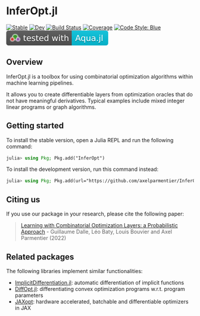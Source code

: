 # InferOpt.jl

[![Stable](https://img.shields.io/badge/docs-stable-blue.svg)](https://axelparmentier.github.io/InferOpt.jl/stable)
[![Dev](https://img.shields.io/badge/docs-dev-blue.svg)](https://axelparmentier.github.io/InferOpt.jl/dev)
[![Build Status](https://github.com/axelparmentier/InferOpt.jl/actions/workflows/CI.yml/badge.svg?branch=main)](https://github.com/axelparmentier/InferOpt.jl/actions/workflows/CI.yml?query=branch%3Amain)
[![Coverage](https://codecov.io/gh/axelparmentier/InferOpt.jl/branch/main/graph/badge.svg)](https://codecov.io/gh/axelparmentier/InferOpt.jl)
[![Code Style: Blue](https://img.shields.io/badge/code%20style-blue-4495d1.svg)](https://github.com/invenia/BlueStyle)
[![Aqua QA](https://raw.githubusercontent.com/JuliaTesting/Aqua.jl/master/badge.svg)](https://github.com/JuliaTesting/Aqua.jl)

## Overview

InferOpt.jl is a toolbox for using combinatorial optimization algorithms within machine learning pipelines.

It allows you to create differentiable layers from optimization oracles that do not have meaningful derivatives.
Typical examples include mixed integer linear programs or graph algorithms.

## Getting started

To install the stable version, open a Julia REPL and run the following command:

```julia
julia> using Pkg; Pkg.add("InferOpt")
```

To install the development version, run this command instead:

```julia
julia> using Pkg; Pkg.add(url="https://github.com/axelparmentier/InferOpt.jl")
```

## Citing us

If you use our package in your research, please cite the following paper:

> [Learning with Combinatorial Optimization Layers: a Probabilistic Approach](https://arxiv.org/abs/2207.13513) - Guillaume Dalle, Léo Baty, Louis Bouvier and Axel Parmentier (2022)

## Related packages

The following libraries implement similar functionalities:

- [ImplicitDifferentiation.jl](https://github.com/gdalle/ImplicitDifferentiation.jl): automatic differentiation of implicit functions 
- [DiffOpt.jl](https://github.com/jump-dev/DiffOpt.jl): differentiating convex optimization programs w.r.t. program parameters
- [JAXopt](https://github.com/google/jaxopt): hardware accelerated, batchable and differentiable optimizers in JAX